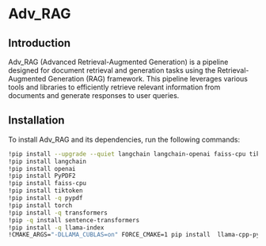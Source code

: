 # Adv_RAG

## Introduction
Adv_RAG (Advanced Retrieval-Augmented Generation) is a pipeline designed for document retrieval and generation tasks using the Retrieval-Augmented Generation (RAG) framework. This pipeline leverages various tools and libraries to efficiently retrieve relevant information from documents and generate responses to user queries.

## Installation
To install Adv_RAG and its dependencies, run the following commands:

```bash
!pip install --upgrade --quiet langchain langchain-openai faiss-cpu tiktoken
!pip install langchain
!pip install openai
!pip install PyPDF2
!pip install faiss-cpu
!pip install tiktoken
!pip install -q pypdf
!pip install torch
!pip install -q transformers
!pip -q install sentence-transformers
!pip install -q llama-index
!CMAKE_ARGS="-DLLAMA_CUBLAS=on" FORCE_CMAKE=1 pip install  llama-cpp-python --no-cache-dir
